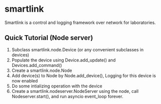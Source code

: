 # smartlink
Smartlink is a control and logging framework over network for laboratories.

## Quick Tutorial (Node server)
1. Subclass smartlink.node.Device (or any convenient subclasses in devices)
2. Populate the device using Device.add_update() and Devices.add_command()
3. Create a smartlink.node.Node
4. Add device(s) to Node by Node.add_device(), Logging for this device is now enabled
5. Do some intializing operation with the device
6. Create a smartlink.nodeserver.NodeServer using the node, call Nodeserver.start(),
    and run asyncio event_loop forever.
